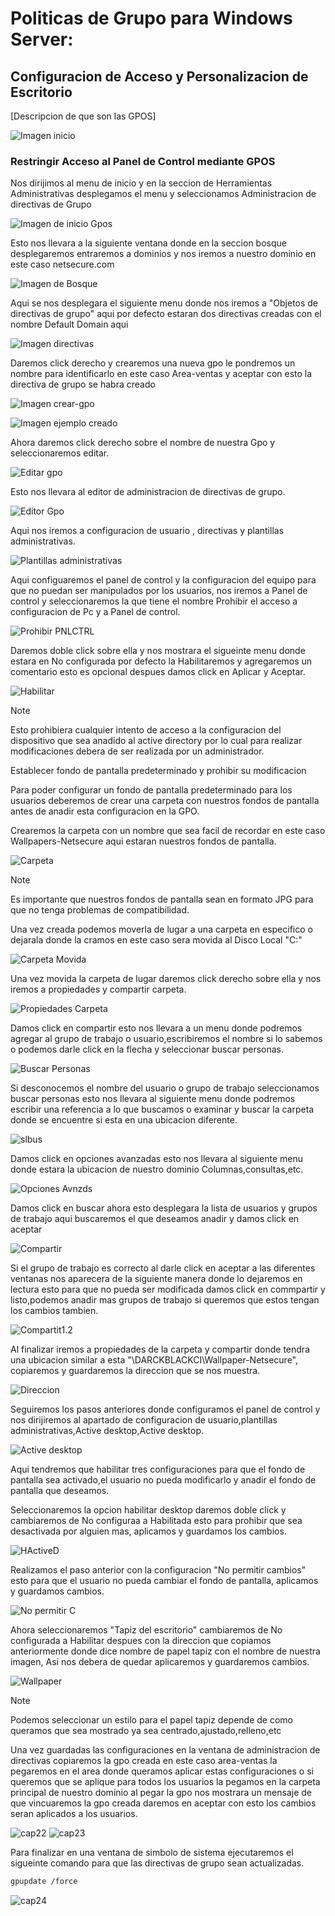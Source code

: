 # Politicas de Grupo para Windows Server: 
## Configuracion de Acceso y Personalizacion de Escritorio 

[Descripcion de que son las GPOS]

  ![Imagen inicio]()

### Restringir Acceso al Panel de Control mediante GPOS

 Nos dirijimos al menu de inicio y en la seccion de Herramientas Administrativas desplegamos el menu y seleccionamos Administracion de directivas de Grupo

 ![Imagen de inicio Gpos](https://github.com/DARCKBLACK06/Guias-WindowsServer2019/blob/main/Imagenes%2FCaptura-1.PNG)

Esto nos llevara a la siguiente ventana donde en la seccion bosque desplegaremos entraremos a dominios y nos iremos a nuestro dominio en este caso netsecure.com

![Imagen de Bosque](https://github.com/DARCKBLACK06/Guias-WindowsServer2019/blob/main/Imagenes%2FCaptura-2.PNG)

Aqui se nos desplegara el siguiente menu donde nos iremos a "Objetos de directivas de grupo" aqui por defecto estaran dos directivas creadas con el nombre Default Domain aqui

![Imagen directivas](https://github.com/DARCKBLACK06/Guias-WindowsServer2019/blob/main/Imagenes%2FCaptura-3.PNG)

Daremos click derecho y crearemos una nueva gpo le pondremos un nombre para identificarlo en este caso Area-ventas y aceptar con esto la directiva de grupo se habra creado 

![Imagen crear-gpo](https://github.com/DARCKBLACK06/Guias-WindowsServer2019/blob/main/Imagenes%2FCaptura-4.PNG)

![Imagen ejemplo creado](https://github.com/DARCKBLACK06/Guias-WindowsServer2019/blob/main/Imagenes%2FCaptura-5.PNG)

Ahora daremos click derecho sobre el nombre de nuestra Gpo y seleccionaremos editar.

![Editar gpo](https://github.com/DARCKBLACK06/Guias-WindowsServer2019/blob/main/Imagenes%2FCaptura-6.PNG)

Esto nos llevara al editor de administracion de directivas de grupo.

![Editor Gpo](https://github.com/DARCKBLACK06/Guias-WindowsServer2019/blob/main/Imagenes%2FCaptura-7.PNG)

Aqui nos iremos a configuracion de usuario , directivas y plantillas administrativas.

![Plantillas administrativas ](https://github.com/DARCKBLACK06/Guias-WindowsServer2019/blob/main/Imagenes%2FCaptura-8.PNG)

Aqui configuaremos el panel de control y la configuracion del equipo para que no puedan ser manipulados por los usuarios, nos iremos a Panel de control y seleccionaremos la que tiene el nombre Prohibir el acceso a configuracion de Pc y a Panel de control.

![Prohibir PNLCTRL](https://github.com/DARCKBLACK06/Guias-WindowsServer2019/blob/main/Imagenes%2FCaptura-9.PNG)

Daremos doble click sobre ella y nos mostrara el sigueinte menu donde estara en No configurada por defecto la Habilitaremos y agregaremos un comentario esto es opcional despues damos click en Aplicar y Aceptar.

![Habilitar]()

>[!Note]
>Esto prohibiera cualquier intento de acceso a la configuracion del dispositivo que sea anadido al active directory por lo cual para realizar modificaciones debera de ser realizada por un administrador.

Establecer fondo de pantalla predeterminado y prohibir su modificacion 

Para poder configurar un fondo de pantalla predeterminado para los usuarios deberemos de crear una carpeta con nuestros fondos de pantalla antes de anadir esta configuracion en la GPO.

Crearemos la carpeta con un nombre que sea facil de recordar en este caso Wallpapers-Netsecure aqui estaran nuestros fondos de pantalla.

![Carpeta]()

>[!Note]
>Es importante que nuestros fondos de pantalla sean en formato JPG para que no tenga problemas de compatibilidad.

Una vez creada podemos moverla de lugar a una carpeta en especifico o dejarala donde la cramos en este caso sera movida al Disco Local "C:"

![Carpeta Movida]()

Una vez movida la carpeta de lugar daremos click derecho sobre ella y nos iremos a propiedades y compartir carpeta.

![Propiedades Carpeta]()

Damos click en compartir esto nos llevara a un menu donde podremos agregar al grupo de trabajo o usuario,escribiremos el nombre si lo sabemos o podemos darle click en la flecha y seleccionar buscar personas.

![Buscar Personas]()

Si desconocemos el nombre del usuario o grupo de trabajo seleccionamos buscar personas esto nos llevara al siguiente menu donde podremos escribir una referencia a lo que buscamos o examinar y buscar la carpeta donde se encuentre si esta en una ubicacion diferente.

![slbus]()

Damos click en opciones avanzadas esto nos llevara al siguiente menu donde estara la ubicacion de nuestro dominio Columnas,consultas,etc.

![Opciones Avnzds]()

Damos click en buscar ahora esto desplegara la lista de usuarios y grupos de trabajo aqui buscaremos el que deseamos anadir y damos click en aceptar 

![Compartir]()

Si el grupo de trabajo es correcto al darle click en aceptar a las diferentes ventanas nos aparecera de la siguiente manera donde lo dejaremos en lectura esto para que no pueda ser modificada damos click en commpartir y listo,podemos anadir mas grupos de trabajo si queremos que estos tengan los cambios tambien.

![Compartit1.2]()

Al finalizar iremos a propiedades de la carpeta y compartir donde tendra una ubicacion similar a esta "\\DARCKBLACKCI\Wallpaper-Netsecure", copiaremos y guardaremos la direccion que se nos muestra.

![Direccion]()

Seguiremos los pasos anteriores donde configuramos el panel de control y nos dirijiremos al apartado de configuracion de usuario,plantillas administrativas,Active desktop,Active desktop.

![Active desktop]()

Aqui tendremos que habilitar tres configuraciones para que el fondo de pantalla sea activado,el usuario no pueda modificarlo y anadir el fondo de pantalla que deseamos.

Seleccionaremos la opcion habilitar desktop daremos doble click y cambiaremos de No configuraa a Habilitada esto para prohibir que sea desactivada por alguien mas, aplicamos y guardamos los cambios.

![HActiveD]()

Realizamos el paso anterior con la configuracion "No permitir cambios" esto para que el usuario no pueda cambiar el fondo de pantalla, aplicamos y guardamos cambios.

![No permitir C]()

Ahora seleccionaremos "Tapiz del escritorio" cambiaremos de No configurada a Habilitar despues con la direccion que copiamos anteriormente donde dice nombre de papel tapiz con el nombre de nuestra imagen, Asi nos debera de quedar aplicaremos y guardaremos cambios.

![Wallpaper]()

>[!Note]
>Podemos seleccionar un estilo para el papel tapiz depende de como queramos que sea mostrado ya sea centrado,ajustado,relleno,etc

Una vez guardadas las configuraciones en la ventana de administracion de directivas copiaremos la gpo creada en este caso area-ventas la pegaremos en el area donde queramos aplicar estas configuraciones o si queremos que se aplique para todos los usuarios la pegamos en la carpeta principal de nuestro dominio al pegar la gpo nos mostrara un mensaje de que vincuaremos la gpo creada daremos en aceptar con esto los cambios seran aplicados a los usuarios.

![cap22]()
![cap23]()

Para finalizar en una ventana de simbolo de sistema ejecutaremos el sigueinte comando para que las directivas de grupo sean actualizadas.

```bash
gpupdate /force
```
![cap24]()